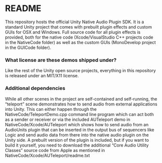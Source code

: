 # README #

This repository hosts the official Unity Native Audio Plugin SDK. It is a standard Unity project that comes with prebuilt plugin effects and custom GUIs for OSX and Windows. Full source code for all plugin effects is provided, both for the native code (Xcode/VisualStudio C++ projects code in the NativeCode folder) as well as the custom GUIs (MonoDevelop project in the GUICode folder).

### What license are these demos shipped under? ###
Like the rest of the Unity open source projects, everything in this repository is released under an MIT/X11 license.

### Additional dependencies ###
While all other scenes in the project are self-contained and self-running, the “teleport” scene demonstrates how to send audio from external applications into Unity. This can either happen through the NativeCode/TeleportDemo.cpp command line program which can act both as a sender or receiver or via the included AUTeleport demo in NativeCode/Xcode/AUTeleport which shows how to send audio from an AudioUnits plugin that can be inserted in the output bus of sequencers like Logic and send audio data from there into the native audio plugin on the Unity side. A prebuilt version of the plugin is included, but if you want to build it yourself, you need to download the additional “Core Audio Utility Classes” source code from Apple as mentioned in NativeCode/Xcode/AUTeleport/readme.txt